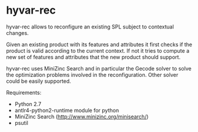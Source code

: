 # hyvar-rec

hyvar-rec allows to reconfigure an existing SPL subject to contextual
changes.

Given an existing product with its features and attributes it first
checks if the product is valid according to the current context.
If not it tries to compute a new set of features and attributes that the new
product should support.

hyvar-rec uses MiniZinc Search and in particular the Gecode solver to solve
the optimization problems involved in the reconfiguration. Other solver could
be easily supported.


Requirements:

 - Python 2.7
 - antlr4-python2-runtime module for python
 - MiniZinc Search (http://www.minizinc.org/minisearch/)
 - psutil


